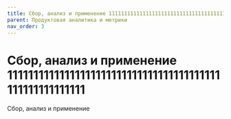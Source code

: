 ```yaml
---
title: Сбор, анализ и применение 11111111111111111111111111111111111111111111111111111111
parent: Продуктовая аналитика и метрики
nav_order: 3
---
```


# Сбор, анализ и применение 11111111111111111111111111111111111111111111111111111111

Сбор, анализ и применение